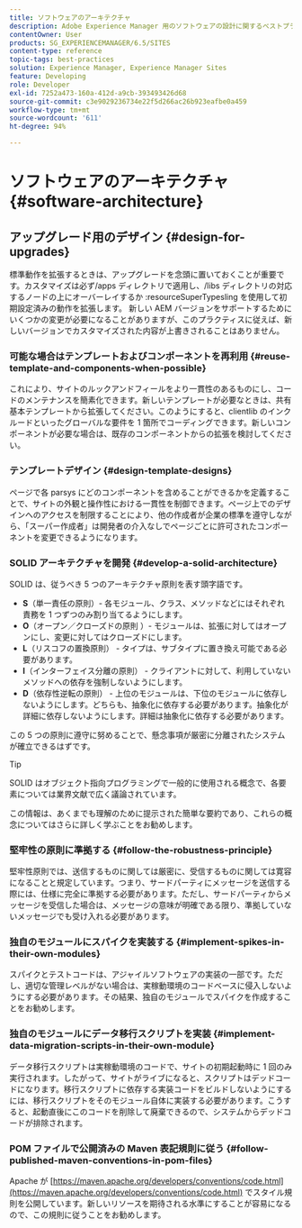 ```yaml
---
title: ソフトウェアのアーキテクチャ
description: Adobe Experience Manager 用のソフトウェアの設計に関するベストプラクティスについて説明します。
contentOwner: User
products: SG_EXPERIENCEMANAGER/6.5/SITES
content-type: reference
topic-tags: best-practices
solution: Experience Manager, Experience Manager Sites
feature: Developing
role: Developer
exl-id: 7252a473-160a-412d-a9cb-393493426d68
source-git-commit: c3e9029236734e22f5d266ac26b923eafbe0a459
workflow-type: tm+mt
source-wordcount: '611'
ht-degree: 94%

---
```


# ソフトウェアのアーキテクチャ{#software-architecture}

## アップグレード用のデザイン {#design-for-upgrades}

標準動作を拡張するときは、アップグレードを念頭に置いておくことが重要です。カスタマイズは必ず/apps ディレクトリで適用し、/libs ディレクトリの対応するノードの上にオーバーレイするか :resourceSuperTypesling を使用して初期設定済みの動作を拡張します。 新しい AEM バージョンをサポートするためにいくつかの変更が必要になることがありますが、このプラクティスに従えば、新しいバージョンでカスタマイズされた内容が上書きされることはありません。

### 可能な場合はテンプレートおよびコンポーネントを再利用 {#reuse-template-and-components-when-possible}

これにより、サイトのルックアンドフィールをより一貫性のあるものにし、コードのメンテナンスを簡素化できます。新しいテンプレートが必要なときは、共有基本テンプレートから拡張してください。このようにすると、clientlib のインクルードといったグローバルな要件を 1 箇所でコーディングできます。新しいコンポーネントが必要な場合は、既存のコンポーネントからの拡張を検討してください。

### テンプレートデザイン {#design-template-designs}

ページで各 parsys にどのコンポーネントを含めることができるかを定義することで、サイトの外観と操作性における一貫性を制御できます。ページ上でのデザインへのアクセスを制限することにより、他の作成者が企業の標準を遵守しながら、「スーパー作成者」は開発者の介入なしでページごとに許可されたコンポーネントを変更できるようになります。

### SOLID アーキテクチャを開発 {#develop-a-solid-architecture}

SOLID は、従うべき 5 つのアーキテクチャ原則を表す頭字語です。

* **S**（単一責任の原則）- 各モジュール、クラス、メソッドなどにはそれぞれ責務を 1 つずつのみ割り当てるようにします。
* **O**（オープン／クローズドの原則 ）- モジュールは、拡張に対してはオープンにし、変更に対してはクローズドにします。
* **L**（リスコフの置換原則） - タイプは、サブタイプに置き換え可能である必要があります。
* **I**（インターフェイス分離の原則） - クライアントに対して、利用していないメソッドへの依存を強制しないようにします。
* **D**（依存性逆転の原則） - 上位のモジュールは、下位のモジュールに依存しないようにします。どちらも、抽象化に依存する必要があります。抽象化が詳細に依存しないようにします。詳細は抽象化に依存する必要があります。

この 5 つの原則に遵守に努めることで、懸念事項が厳密に分離されたシステムが確立できるはずです。

>[!TIP]
>
>SOLID はオブジェクト指向プログラミングで一般的に使用される概念で、各要素については業界文献で広く議論されています。
>
>この情報は、あくまでも理解のために提示された簡単な要約であり、これらの概念についてはさらに詳しく学ぶことをお勧めします。

### 堅牢性の原則に準拠する {#follow-the-robustness-principle}

堅牢性原則では、送信するものに関しては厳密に、受信するものに関しては寛容になることと規定しています。つまり、サードパーティにメッセージを送信する際には、仕様に完全に準拠する必要があります。ただし、サードパーティからメッセージを受信した場合は、メッセージの意味が明確である限り、準拠していないメッセージでも受け入れる必要があります。

### 独自のモジュールにスパイクを実装する {#implement-spikes-in-their-own-modules}

スパイクとテストコードは、アジャイルソフトウェアの実装の一部です。ただし、適切な管理レベルがない場合は、実稼動環境のコードベースに侵入しないようにする必要があります。その結果、独自のモジュールでスパイクを作成することをお勧めします。

### 独自のモジュールにデータ移行スクリプトを実装 {#implement-data-migration-scripts-in-their-own-module}

データ移行スクリプトは実稼動環境のコードで、サイトの初期起動時に 1 回のみ実行されます。したがって、サイトがライブになると、スクリプトはデッドコードになります。移行スクリプトに依存する実装コードをビルドしないようにするには、移行スクリプトをそのモジュール自体に実装する必要があります。こうすると、起動直後にこのコードを削除して廃棄できるので、システムからデッドコードが排除されます。

### POM ファイルで公開済みの Maven 表記規則に従う {#follow-published-maven-conventions-in-pom-files}

Apache が [https://maven.apache.org/developers/conventions/code.html](https://maven.apache.org/developers/conventions/code.html) でスタイル規則を公開しています。新しいリソースを期待される水準にすることが容易になるので、この規則に従うことをお勧めします。
